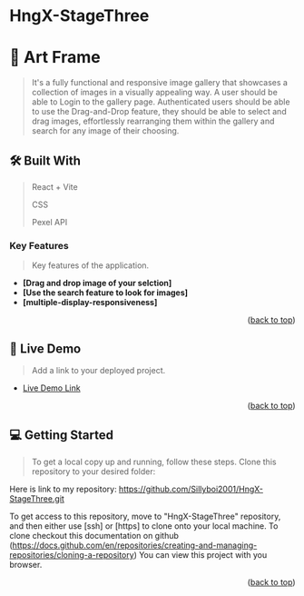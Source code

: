 # HngX-StageThree
# 📖 Art Frame

>It's a fully functional and responsive image gallery that showcases a collection of images in a visually appealing way.
A user should be able to Login to the gallery page. Authenticated users should be able to use the Drag-and-Drop feature, they should be able to select and drag images, effortlessly rearranging them within the gallery and search for any image of their choosing.



## 🛠 Built With <a name="built-with"></a>

> React + Vite
>
> 
> CSS
>
> Pexel API

### Key Features <a name="key-features"></a>

> Key features of the application.

- **[Drag and drop image of your selction]**
- **[Use the search feature to look for images]**
- **[multiple-display-responsiveness]**

<p align="right">(<a href="#readme-top">back to top</a>)</p>

<!-- LIVE DEMO -->

## 🚀 Live Demo <a name="live-demo"></a>

> Add a link to your deployed project.

- [Live Demo Link](https://imagegallery-liard.vercel.app/)

<p align="right">(<a href="#readme-top">back to top</a>)</p>

## 💻 Getting Started <a name="getting-started"></a>

> To get a local copy up and running, follow these steps.
Clone this repository to your desired folder:

Here is link to my repository: https://github.com/Sillyboi2001/HngX-StageThree.git

To get access to this repository, move to "HngX-StageThree" repository, and then either use [ssh] or [https] to clone onto your local machine. To clone checkout this documentation on github (https://docs.github.com/en/repositories/creating-and-managing-repositories/cloning-a-repository) You can view this project with you browser.

<p align="right">(<a href="#readme-top">back to top</a>)</p>
